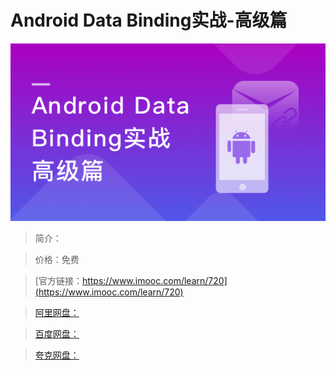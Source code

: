 # Android Data Binding实战-高级篇

![img](../../assets/5fe442f50001f47405400304.jpg)

> 简介：

> 价格：免费

> [官方链接：https://www.imooc.com/learn/720](https://www.imooc.com/learn/720)

> [阿里网盘：]()

> [百度网盘：]()

> [夸克网盘：]()
